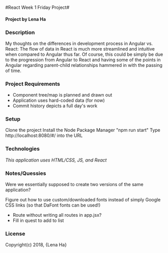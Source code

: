 #React Week 1 Friday Project#
#### Project by Lena Ha

### Description
My thoughts on the differences in development process in Angular vs. React:
The flow of data in React is much more streamlined and intuitive when compared to Angular thus far.  Of course, this could be simply be due to the progression from Angular to React and having some of the points in Angular regarding parent-child relationships hammered in with the passing of time.

### Project Requirements
* Component tree/map is planned and drawn out
* Application uses hard-coded data (for now)
* Commit history depicts a full day's work

### Setup
Clone the project
Install the Node Package Manager
"npm run start"
Type http://localhost:8080/#/ into the URL

### Technologies
_This application uses HTML/CSS, JS, and React_

### Notes/Quessies
Were we essentially supposed to create two versions of the same application?

Figure out how to use custom/downloaded fonts instead of simply Google CSS links (so that DaFont fonts can be used!)

* Route without writing all routes in app.jsx?
* Fill in quest to add to list

### License
Copyright(c) 2018, {Lena Ha}
